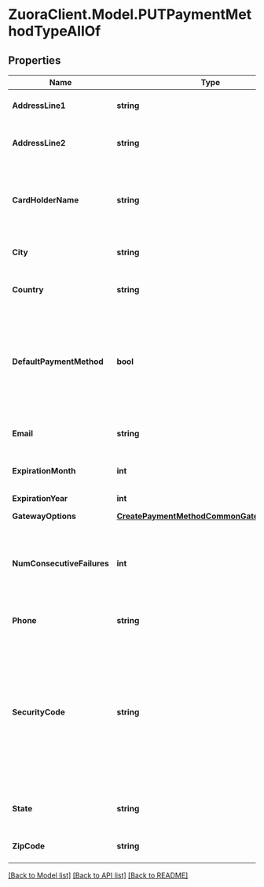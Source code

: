 # ZuoraClient.Model.PUTPaymentMethodTypeAllOf

## Properties

Name | Type | Description | Notes
------------ | ------------- | ------------- | -------------
**AddressLine1** | **string** | First address line, 255 characters or less.  | [optional] 
**AddressLine2** | **string** | Second address line, 255 characters or less.  | [optional] 
**CardHolderName** | **string** | The full name as it appears on the card, e.g., \&quot;John J Smith\&quot;, 50 characters or less.  | [optional] 
**City** | **string** | City, 40 characters or less.  | [optional] 
**Country** | **string** | Country; must be a valid country name or abbreviation.  | [optional] 
**DefaultPaymentMethod** | **bool** | Specify \&quot;true\&quot; to make this card the default payment method; otherwise, omit this parameter to keep the current default payment method.  | [optional] 
**Email** | **string** | Card holder&#39;s email address, 80 characters or less.  | [optional] 
**ExpirationMonth** | **int** | One or two digit(s) expiration month (1-12).  | [optional] 
**ExpirationYear** | **int** | Four-digit expiration year.  | [optional] 
**GatewayOptions** | [**CreatePaymentMethodCommonGatewayOptions**](CreatePaymentMethodCommonGatewayOptions.md) |  | [optional] 
**NumConsecutiveFailures** | **int** | The number of consecutive failed payments for this payment method. It is reset to &#x60;0&#x60; upon successful payment.   | [optional] 
**Phone** | **string** | Phone number, 40 characters or less.  | [optional] 
**SecurityCode** | **string** | The CVV or CVV2 security code for the credit card or debit card. Only required if changing expirationMonth, expirationYear, or cardHolderName. To ensure PCI compliance, this value isn&#39;t stored and can&#39;t be queried.   | [optional] 
**State** | **string** | State; must be a valid state name or 2-character abbreviation.  | [optional] 
**ZipCode** | **string** | Zip code, 20 characters or less.  | [optional] 

[[Back to Model list]](../README.md#documentation-for-models) [[Back to API list]](../README.md#documentation-for-api-endpoints) [[Back to README]](../README.md)

